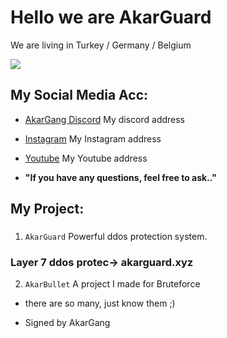 # Hello we are AkarGuard
We are living in Turkey / Germany / Belgium

<img src="https://www.hizliresim.com/oeujzb7" />

## My Social Media Acc:

- [AkarGang Discord](https://discord.gg/6zWuHBmxvX) My discord address
- [Instagram](https://instagram.com/diabloakar) My Instagram address
- [Youtube](https://www.youtube.com/channel/UCsNTY2G3WUQgUt3QHMWgBoQ) My Youtube address

-  **"If you have any questions, feel free to ask.."** 

## My Project:

### 

1. `AkarGuard` Powerful ddos ​​protection system.
### Layer 7 ddos protec-> akarguard.xyz
2. `AkarBullet` A project I made for Bruteforce
- there are so many, just know them ;)


- Signed by AkarGang
